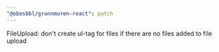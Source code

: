 ```yaml
---
"@obosbbl/grunnmuren-react": patch
---
```


FileUpload: don't create ul-tag for files if there are no files added to file upload
